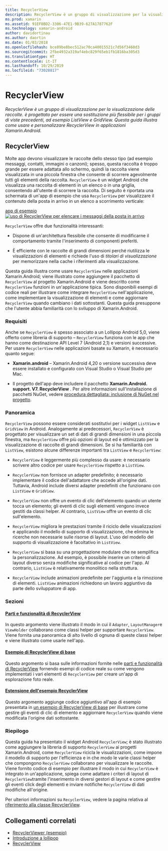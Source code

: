 ```yaml
---
title: RecyclerView
description: RecyclerView è un gruppo di visualizzazione per la visualizzazione delle raccolte. è progettato per essere una sostituzione più flessibile per i gruppi di viste precedenti, ad esempio ListView e GridView.  Questa guida illustra come usare e personalizzare RecyclerView in applicazioni Xamarin.Android.
ms.prod: xamarin
ms.assetid: 91EF0BD2-3306-47E1-9B39-627A1787762F
ms.technology: xamarin-android
author: davidortinau
ms.author: daortin
ms.date: 01/03/2018
ms.openlocfilehash: bce89be8bec512ac70ca40015521c7d56f3460d3
ms.sourcegitcommit: 2fbe4932a319af4ebc829f65eb1fb1816ba305d3
ms.translationtype: HT
ms.contentlocale: it-IT
ms.lasthandoff: 10/29/2019
ms.locfileid: "73028817"
---
```

# <a name="recyclerview"></a>RecyclerView

_RecyclerView è un gruppo di visualizzazione per la visualizzazione delle raccolte. è progettato per essere una sostituzione più flessibile per i gruppi di viste precedenti, ad esempio ListView e GridView.  Questa guida illustra come usare e personalizzare RecyclerView in applicazioni Xamarin.Android._

## <a name="recyclerview"></a>RecyclerView

Molte app devono visualizzare le raccolte dello stesso tipo (ad esempio messaggi, contatti, immagini o canzoni); spesso, questa raccolta è troppo grande per essere adattata allo schermo, quindi la raccolta viene visualizzata in una piccola finestra che consente di scorrere agevolmente tutti gli elementi della raccolta.
`RecyclerView` è un widget Android che visualizza una raccolta di elementi in un elenco o in una griglia, consentendo all'utente di scorrere la raccolta. Di seguito è riportata una schermata di un'app di esempio che usa `RecyclerView` per visualizzare il contenuto della posta in arrivo in un elenco a scorrimento verticale:

[app di esempio![uso di RecyclerView per elencare i messaggi della posta in arrivo](images/01-recyclerview-example-sml.png)](images/01-recyclerview-example.png#lightbox)

`RecyclerView` offre due funzionalità interessanti:

- Dispone di un'architettura flessibile che consente di modificarne il comportamento tramite l'inserimento di componenti preferiti.

- È efficiente con le raccolte di grandi dimensioni perché riutilizza le visualizzazioni di elementi e richiede l'uso di *titolari di visualizzazione* per memorizzare nella cache i riferimenti alla visualizzazione.

Questa guida illustra come usare `RecyclerView` nelle applicazioni Xamarin.Android; viene illustrato come aggiungere il pacchetto di `RecyclerView` al progetto Xamarin.Android e viene descritto come `RecyclerView` funzioni in un'applicazione tipica. Sono disponibili esempi di codice reali per illustrare come integrare `RecyclerView` nell'applicazione, come implementare la visualizzazione di elementi e come aggiornare `RecyclerView` quando cambiano i dati sottostanti. Questa guida presuppone che l'utente abbia familiarità con lo sviluppo di Xamarin.Android.

### <a name="requirements"></a>Requisiti

Anche se `RecyclerView` è spesso associato a un Lollipop Android 5,0, viene offerto come libreria di supporto &ndash; `RecyclerView` funziona con le app che hanno come destinazione API Level 7 (Android 2,1) e versioni successive. Per usare `RecyclerView` nelle applicazioni basate su Xamarin, è necessario quanto segue:

- **Xamarin.android** &ndash; Xamarin.Android 4,20 o versione successiva deve essere installato e configurato con Visual Studio o Visual Studio per Mac.

- Il progetto dell'app deve includere il pacchetto **Xamarin.Android. support. V7. RecyclerView** . Per altre informazioni sull'installazione di pacchetti NuGet, vedere [procedura dettagliata: inclusione di NuGet nel progetto](https://docs.microsoft.com/visualstudio/mac/nuget-walkthrough).

### <a name="overview"></a>Panoramica

`RecyclerView` possono essere considerati sostitutivi per i widget `ListView` e `GridView` in Android. Analogamente ai predecessori, `RecyclerView` è progettato per visualizzare un set di dati di grandi dimensioni in una piccola finestra, ma `RecyclerView` offre più opzioni di layout ed è ottimizzato per la visualizzazione di raccolte di grandi dimensioni. Se si ha familiarità con `ListView`, esistono alcune differenze importanti tra `ListView` e `RecyclerView`:

- `RecyclerView` è leggermente più complesso da usare: è necessario scrivere altro codice per usare `RecyclerView` rispetto a `ListView`.

- `RecyclerView` non fornisce un adapter predefinito; è necessario implementare il codice dell'adattatore che accede all'origine dati. Tuttavia, Android include diversi adapter predefiniti che funzionano con `ListView` e `GridView`.

- `RecyclerView` non offre un evento di clic dell'elemento quando un utente tocca un elemento; gli eventi di clic sugli elementi vengono invece gestiti da classi helper. Al contrario, `ListView` offre un evento di clic sull'elemento.

- `RecyclerView` migliora le prestazioni tramite il riciclo delle visualizzazioni e applicando il modello di supporto di visualizzazione, che elimina le ricerche non necessarie sulle risorse di layout. L'uso del modello del supporto di visualizzazione è facoltativo in `ListView`.

- `RecyclerView` si basa su una progettazione modulare che ne semplifica la personalizzazione. Ad esempio, è possibile inserire un criterio di layout diverso senza modifiche significative al codice per l'app.
    Al contrario, `ListView` è relativamente monolitico nella struttura.

- `RecyclerView` include animazioni predefinite per l'aggiunta e la rimozione di elementi. `ListView` animazioni richiedono un lavoro aggiuntivo da parte dello sviluppatore di app.

### <a name="sections"></a>Sezioni

#### <a name="recyclerview-parts-and-functionalityandroiduser-interfacelayoutsrecycler-viewparts-and-functionalitymd"></a>[Parti e funzionalità di RecyclerView](~/android/user-interface/layouts/recycler-view/parts-and-functionality.md)

In questo argomento viene illustrato il modo in cui il `Adapter`, `LayoutManager`e `ViewHolder` collaborano come classi helper per supportare `RecyclerView`.
Viene fornita una panoramica di alto livello di ognuna di queste classi helper e viene illustrato come usarle nell'app.

#### <a name="a-basic-recyclerview-exampleandroiduser-interfacelayoutsrecycler-viewrecyclerview-examplemd"></a>[Esempio di RecyclerView di base](~/android/user-interface/layouts/recycler-view/recyclerview-example.md)

Questo argomento si basa sulle informazioni fornite nelle [parti e funzionalità di RecyclerView](~/android/user-interface/layouts/recycler-view/parts-and-functionality.md) fornendo esempi di codice reale su come vengono implementati i vari elementi di `RecyclerView` per creare un'app di esplorazione foto reale.

#### <a name="extending-the-recyclerview-exampleandroiduser-interfacelayoutsrecycler-viewextending-the-examplemd"></a>[Estensione dell'esempio RecyclerView](~/android/user-interface/layouts/recycler-view/extending-the-example.md)

Questo argomento aggiunge codice aggiuntivo all'app di esempio presentata in [un esempio di RecyclerView di base](~/android/user-interface/layouts/recycler-view/recyclerview-example.md) per illustrare come gestire gli eventi di clic di elemento e aggiornare `RecyclerView` quando viene modificata l'origine dati sottostante.

### <a name="summary"></a>Riepilogo

Questa guida ha presentato il widget Android `RecyclerView`; è stato illustrato come aggiungere la libreria di supporto `RecyclerView` ai progetti Xamarin.Android, come `RecyclerView` ricicla le visualizzazioni, come impone il modello di supporto per l'efficienza e in che modo le varie classi helper che compongono `RecyclerView` collaborano per visualizzare le raccolte. Viene fornito codice di esempio per illustrare il modo in cui `RecyclerView` è integrato in un'applicazione, spiega come adattare i criteri di layout di `RecyclerView`tramite l'inserimento in diversi gestori di layout e come gestire gli eventi click degli elementi e inviare notifiche `RecyclerView` di dati modifiche all'origine.

Per ulteriori informazioni su `RecyclerView`, vedere la pagina relativa al [riferimento alla classe RecyclerView](https://developer.android.com/reference/android/support/v7/widget/RecyclerView.html).

## <a name="related-links"></a>Collegamenti correlati

- [RecyclerViewer (esempio)](https://docs.microsoft.com/samples/xamarin/monodroid-samples/android50-recyclerviewer)
- [Introduzione a lollipop](~/android/platform/lollipop.md)
- [RecyclerView](https://developer.android.com/reference/android/support/v7/widget/RecyclerView.html)
